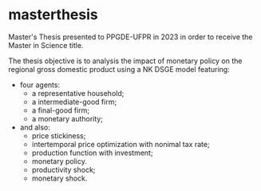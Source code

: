 # masterthesis
Master's Thesis presented to PPGDE-UFPR in 2023 in order to receive the Master in Science title.

The thesis objective is to analysis the impact of monetary policy on the regional gross domestic product using a NK DSGE model featuring:
- four agents:
  - a representative household;
  - a intermediate-good firm;
  - a final-good firm;
  - a monetary authority;
- and also:
  - price stickiness;
  - intertemporal price optimization with nonimal tax rate;
  - production function with investment;
  - monetary policy.
  - productivity shock;
  - monetary shock.
